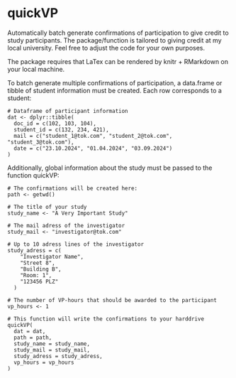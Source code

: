# quickVP

Automatically batch generate confirmations of participation to give credit to study participants. The package/function is tailored to giving credit at my local university. Feel free to adjust the code for your own purposes.

The package requires that LaTex can be rendered by knitr + RMarkdown on your local machine.

To batch generate multiple confirmations of participation, a data.frame or tibble of student information must be created. Each row corresponds to a student:

```{r}
# Dataframe of participant information
dat <- dplyr::tibble(
  doc_id = c(102, 103, 104),
  student_id = c(132, 234, 421),
  mail = c("student_1@tok.com", "student_2@tok.com", "student_3@tok.com"),
  date = c("23.10.2024", "01.04.2024", "03.09.2024")
)
```

Additionally, global information about the study must be passed to the function quickVP:

```{r}
# The confirmations will be created here:
path <- getwd()

# The title of your study
study_name <- "A Very Important Study"

# The mail adress of the investigator
study_mail <- "investigator@tok.com"

# Up to 10 adress lines of the investigator
study_adress = c(
    "Investigator Name",
    "Street 8",
    "Building B",
    "Room: 1",
    "123456 PLZ"
  )

# The number of VP-hours that should be awarded to the participant
vp_hours <- 1

# This function will write the confirmations to your harddrive
quickVP(
  dat = dat,
  path = path,
  study_name = study_name,
  study_mail = study_mail,
  study_adress = study_adress,
  vp_hours = vp_hours
)
```

